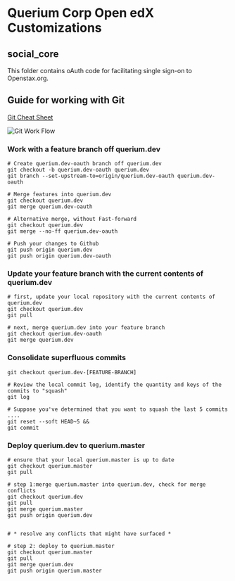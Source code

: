 # Querium Corp Open edX Customizations

## social_core
This folder contains oAuth code for facilitating single sign-on to Openstax.org.

## Guide for working with Git
[Git Cheat Sheet](https://www.git-tower.com/blog/git-cheat-sheet/)

![Git Work Flow](https://github.com/QueriumCorp/edx-platform.roverplatform.com/blob/querium.dev/querium/doc/git-workflow.png)


### Work with a feature branch off querium.dev
```
# Create querium.dev-oauth branch off querium.dev
git checkout -b querium.dev-oauth querium.dev
git branch --set-upstream-to=origin/querium.dev-oauth querium.dev-oauth

# Merge features into querium.dev
git checkout querium.dev
git merge querium.dev-oauth

# Alternative merge, without Fast-forward
git checkout querium.dev
git merge --no-ff querium.dev-oauth

# Push your changes to Github
git push origin querium.dev
git push origin querium.dev-oauth

```

### Update your feature branch with the current contents of querium.dev
```
# first, update your local repository with the current contents of querium.dev
git checkout querium.dev
git pull

# next, merge querium.dev into your feature branch
git checkout querium.dev-oauth
git merge querium.dev
```


### Consolidate superfluous commits
```
git checkout querium.dev-[FEATURE-BRANCH]

# Review the local commit log, identify the quantity and keys of the commits to "squash"
git log

# Suppose you've determined that you want to squash the last 5 commits ....
git reset --soft HEAD~5 &&
git commit
```

### Deploy querium.dev to querium.master
```
# ensure that your local querium.master is up to date
git checkout querium.master
git pull

# step 1:merge querium.master into querium.dev, check for merge conflicts
git checkout querium.dev
git pull
git merge querium.master
git push origin querium.dev


# * resolve any conflicts that might have surfaced *

# step 2: deploy to querium.master
git checkout querium.master
git pull
git merge querium.dev
git push origin querium.master

```
